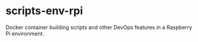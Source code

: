 # scripts-env-rpi
Docker container building scripts and other DevOps features in a Raspberry Pi environment.
